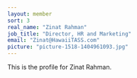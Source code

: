 ```yaml
---
layout: member
sort: 3
real_name: "Zinat Rahman"
job_title: "Director, HR and Marketing"
email: "Zinat@HawaiiTASS.com"
picture: "picture-1518-1404961093.jpg"
---
```

This is the profile for Zinat Rahman.